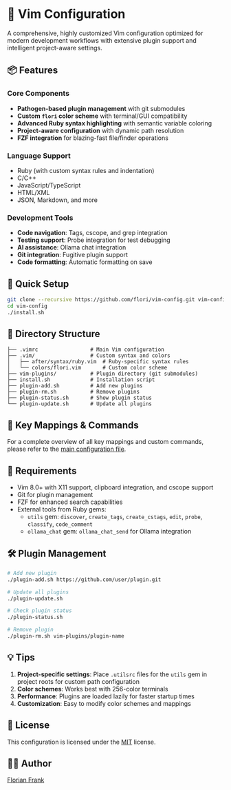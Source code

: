# 🐚 Vim Configuration

A comprehensive, highly customized Vim configuration optimized for modern
development workflows with extensive plugin support and intelligent
project-aware settings.

## 📦 Features

### Core Components
- **Pathogen-based plugin management** with git submodules
- **Custom `flori` color scheme** with terminal/GUI compatibility
- **Advanced Ruby syntax highlighting** with semantic variable coloring
- **Project-aware configuration** with dynamic path resolution
- **FZF integration** for blazing-fast file/finder operations

### Language Support
- Ruby (with custom syntax rules and indentation)
- C/C++
- JavaScript/TypeScript
- HTML/XML
- JSON, Markdown, and more

### Development Tools
- **Code navigation**: Tags, cscope, and grep integration
- **Testing support**: Probe integration for test debugging
- **AI assistance**: Ollama chat integration
- **Git integration**: Fugitive plugin support
- **Code formatting**: Automatic formatting on save

## 🚀 Quick Setup

```bash
git clone --recursive https://github.com/flori/vim-config.git vim-config
cd vim-config
./install.sh
```

## 📁 Directory Structure

```
├── .vimrc                 # Main Vim configuration
├── .vim/                  # Custom syntax and colors
│   ├── after/syntax/ruby.vim  # Ruby-specific syntax rules
│   └── colors/flori.vim       # Custom color scheme
├── vim-plugins/           # Plugin directory (git submodules)
├── install.sh             # Installation script
├── plugin-add.sh          # Add new plugins
├── plugin-rm.sh           # Remove plugins
├── plugin-status.sh       # Show plugin status
└── plugin-update.sh       # Update all plugins
```

## 🎯 Key Mappings & Commands

For a complete overview of all key mappings and custom commands, please refer
to the [main configuration file](./.vimrc).

## 🔧 Requirements

- Vim 8.0+ with X11 support, clipboard integration, and cscope support
- Git for plugin management
- FZF for enhanced search capabilities
- External tools from Ruby gems:
  - `utils` gem: `discover`, `create_tags`, `create_cstags`, `edit`, `probe`, `classify`, `code_comment`
  - `ollama_chat` gem: `ollama_chat_send` for Ollama integration

## 🛠️ Plugin Management

```bash
# Add new plugin
./plugin-add.sh https://github.com/user/plugin.git

# Update all plugins
./plugin-update.sh

# Check plugin status
./plugin-status.sh

# Remove plugin
./plugin-rm.sh vim-plugins/plugin-name
```

## 💡 Tips

1. **Project-specific settings**: Place `.utilsrc` files for the `utils` gem in
   project roots for custom path configuration
2. **Color schemes**: Works best with 256-color terminals
3. **Performance**: Plugins are loaded lazily for faster startup times
4. **Customization**: Easy to modify color schemes and mappings

## 📄 License

This configuration is licensed under the [MIT](./LICENSE) license.

## 🧑‍💻 Author

[Florian Frank](mailto:flori@ping.de)
